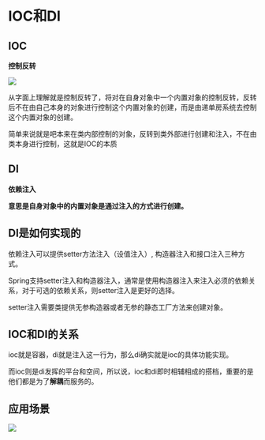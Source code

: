 # IOC和DI

## IOC

**控制反转**

![](https://oscimg.oschina.net/oscnet/up-6e02f0e9a67d33e433976edfb7cee7c7e6a.png)

从字面上理解就是控制反转了，将对在自身对象中一个内置对象的控制反转，反转后不在由自己本身的对象进行控制这个内置对象的创建，而是由递单房系统去控制这个内置对象的创建。

简单来说就是吧本来在类内部控制的对象，反转到类外部进行创建和注入，不在由类本身进行控制，这就是IOC的本质



## DI 

**依赖注入**

**意思是自身对象中的内置对象是通过注入的方式进行创建。**

## DI是如何实现的

依赖注入可以提供setter方法注入（设值注入）, 构造器注入和接口注入三种方式。

Spring支持setter注入和构造器注入，通常是使用构造器注入来注入必须的依赖关系，对于可选的依赖关系，则setter注入是更好的选择。

setter注入需要类提供无参构造器或者无参的静态工厂方法来创建对象。


## IOC和DI的关系


ioc就是容器，di就是注入这一行为，那么di确实就是ioc的具体功能实现。

而ioc则是di发挥的平台和空间，所以说，ioc和di即时相辅相成的搭档，重要的是他们都是为了**解耦**而服务的。




## 应用场景

![](https://oscimg.oschina.net/oscnet/up-558468924812bb88fd8aef7613d34bfe1a5.png)


